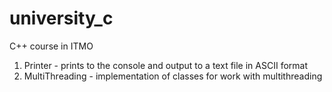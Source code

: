 # university_c
C++ course in ITMO

1. Printer - prints to the console and output to a text file in ASCII format
2. MultiThreading - implementation of classes for work with multithreading
